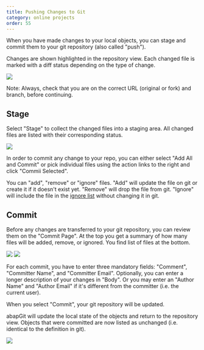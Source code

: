 ```yaml
---
title: Pushing Changes to Git
category: online projects
order: 55
---
```


When you have made changes to your local objects, you can stage and commit them to your git repository (also called "push").

Changes are shown highlighted in the repository view. Each changed file is marked with a diff status depending on the type of change.

![](/img/committing_changes.png)

Note: Always, check that you are on the correct URL (original or fork) and branch, before continuing.

## Stage

Select "Stage" to collect the changed files into a staging area. All changed files are listed with their corresponding status.

![](/img/committing_stage.png)

In order to commit any change to your repo, you can either select "Add All and Commit" or pick individual files using the action links to the right
and click "Commii Selected".

You can "add", "remove" or "ignore" files. "Add" will update the file on git or create it if it doesn't exist yet. "Remove" will drop the file from git.
"Ignore" will include the file in the [ignore list](/user-guide/repo-settings/dot-abapgit.md) without changing it in git.

## Commit

Before any changes are transferred to your git repository, you can review them on the "Commit Page". At the top you get a summary of how many files will be added, remove, or ignored. You find list of files at the bottom.

![](/img/committing_commit_1.png)
![](/img/committing_commit_2.png)

For each commit, you have to enter three mandatory fields: "Comment", "Committer Name", and "Committer Email". Optionally, you can enter a longer description of your changes in "Body". Or you may enter an "Author Name" and "Author Email" if it's different from the committer (i.e. the current user).

When you select "Commit", your git repository will be updated.

abapGit will update the local state of the objects and return to the repository view. Objects that were committed are now listed as unchanged (i.e. identical to the definition in git).

![](/img/committing_done.png)

